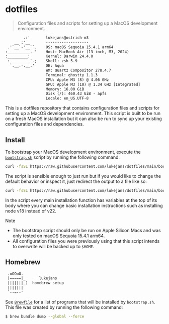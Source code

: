 # dotfiles

> Configuration files and scripts for setting up a MacOS development environment.

```txt
        .:'       lukejans@ostrich-m3
    __ :'__       -------------------
 .'`__`-'__``.    OS: macOS Sequoia 15.4.1 arm64
:__________.-'    Host: MacBook Air (13-inch, M3, 2024)
:_________:       Kernel: Darwin 24.4.0
 :_________`-;    Shell: zsh 5.9
  `.__.-.__.'     DE: Aqua
                  WM: Quartz Compositor 278.4.7
                  Terminal: ghostty 1.1.3
                  CPU: Apple M3 (8) @ 4.06 GHz
                  GPU: Apple M3 (10) @ 1.34 GHz [Integrated]
                  Memory: 16.00 GiB
                  Disk (/): 460.43 GiB - apfs
                  Locale: en_US.UTF-8
```

This is a dotfiles repository that contains configuration files and scripts for setting up a MacOS development environment. This script is built to be run on a fresh MacOS installation but it can also be run to sync up your existing configuration files and dependencies.

## Install

To bootstrap your MacOS development environment, execute the [`bootstrap.sh`](./bootstrap.sh) script by running the following command:

```sh
curl -fsSL https://raw.githubusercontent.com/lukejans/dotfiles/main/bootstrap.sh | bash
```

The script is sensible enough to just run but if you would like to change the default behavior or inspect it, just redirect the output to a file like so:

```sh
curl -fsSL https://raw.githubusercontent.com/lukejans/dotfiles/main/bootstrap.sh > bootstrap.sh
```

In the script every main installation function has variables at the top of its body where you can change basic installation instructions such as installing node v18 instead of v22.

> [!note]
>
> - The bootstrap script should only be run on Apple Silicon Macs and was only tested on macOS Sequoia 15.4.1 arm64.
> - All configuration files you were previously using that this script intends to overwrite will be backed up to `$HOME`.

## Homebrew

```txt
 .oOOoO.
 |=====|_      lukejans
 |||||||_)  homebrew setup
 |||||||
 `--=--'
```

See [`Brewfile`](./.config/homebrew/Brewfile) for a list of programs that will be installed by `bootstrap.sh`. This file was created by running the following command:

```sh
$ brew bundle dump --global --force
```
